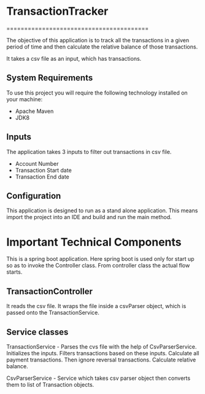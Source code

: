 # TransactionTracker
========================================

The objective of this application is to track all the transactions in a given period of time and then calculate the relative balance of those transactions. 

It takes a csv file as an input, which has transactions.  

## System Requirements
To use this project you will require the following technology installed on your machine:
- Apache Maven
- JDK8

## Inputs 
The application takes 3 inputs to filter out transactions in csv file.
- Account Number
- Transaction Start date
- Transaction End date 

## Configuration

This application is designed to run as a stand alone application. 
This means import the project into an IDE and build and run the main method. 

# Important Technical Components
This is a spring boot application. Here spring boot is used only for start up so as to invoke the Controller class.
From controller class the actual flow starts. 

TransactionController
----------------------
It reads the csv file. 
It wraps the file inside a csvParser object, which is passed onto the TransactionService.

Service classes
----------------
TransactionService - Parses the cvs file with the help of CsvParserService. 
Initializes the inputs.
Filters transactions based on these inputs.
Calculate all payment transactions. 
Then ignore reversal transactions. 
Calculate relative balance. 

CsvParserService - Service which takes csv parser object then converts them to list of Transaction objects.
